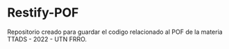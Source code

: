 # Restify-POF
Repositorio creado para guardar el codigo relacionado al POF de la materia TTADS - 2022 - UTN FRRO.
